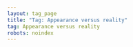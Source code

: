 ```yaml
---
layout: tag_page
title: "Tag: Appearance versus reality"
tag: Appearance versus reality
robots: noindex
---
```

